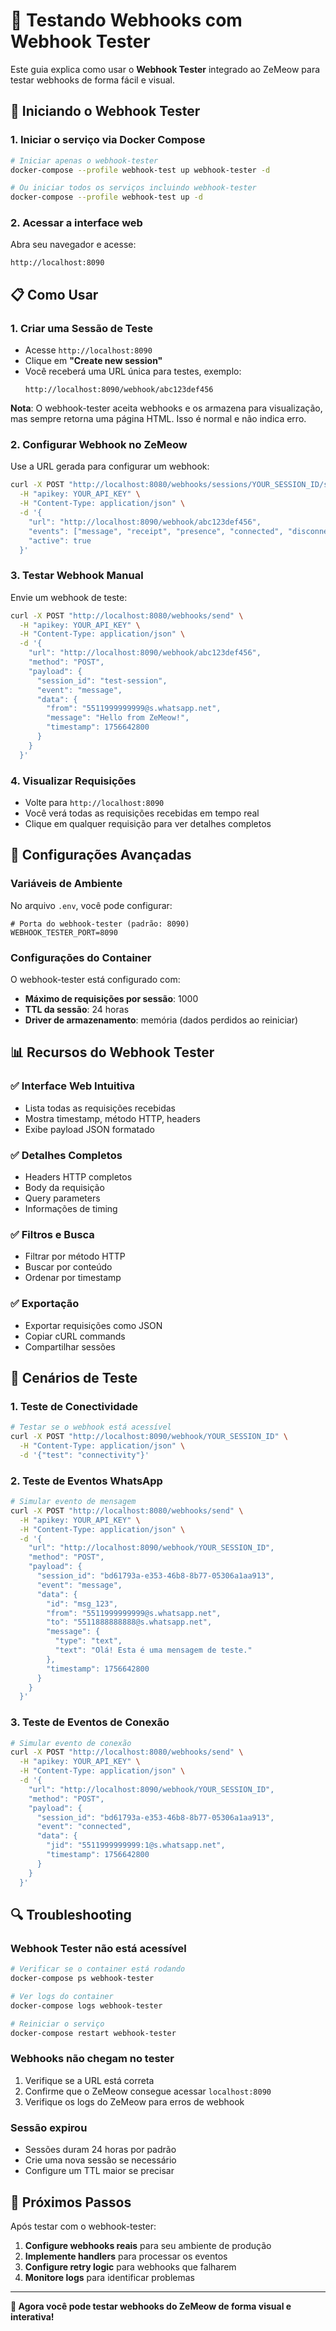 # 🔗 Testando Webhooks com Webhook Tester

Este guia explica como usar o **Webhook Tester** integrado ao ZeMeow para testar webhooks de forma fácil e visual.

## 🚀 Iniciando o Webhook Tester

### 1. Iniciar o serviço via Docker Compose

```bash
# Iniciar apenas o webhook-tester
docker-compose --profile webhook-test up webhook-tester -d

# Ou iniciar todos os serviços incluindo webhook-tester
docker-compose --profile webhook-test up -d
```

### 2. Acessar a interface web

Abra seu navegador e acesse:
```
http://localhost:8090
```

## 📋 Como Usar

### 1. **Criar uma Sessão de Teste**
- Acesse `http://localhost:8090`
- Clique em **"Create new session"**
- Você receberá uma URL única para testes, exemplo:
  ```
  http://localhost:8090/webhook/abc123def456
  ```

**Nota**: O webhook-tester aceita webhooks e os armazena para visualização, mas sempre retorna uma página HTML. Isso é normal e não indica erro.

### 2. **Configurar Webhook no ZeMeow**
Use a URL gerada para configurar um webhook:

```bash
curl -X POST "http://localhost:8080/webhooks/sessions/YOUR_SESSION_ID/set" \
  -H "apikey: YOUR_API_KEY" \
  -H "Content-Type: application/json" \
  -d '{
    "url": "http://localhost:8090/webhook/abc123def456",
    "events": ["message", "receipt", "presence", "connected", "disconnected"],
    "active": true
  }'
```

### 3. **Testar Webhook Manual**
Envie um webhook de teste:

```bash
curl -X POST "http://localhost:8080/webhooks/send" \
  -H "apikey: YOUR_API_KEY" \
  -H "Content-Type: application/json" \
  -d '{
    "url": "http://localhost:8090/webhook/abc123def456",
    "method": "POST",
    "payload": {
      "session_id": "test-session",
      "event": "message",
      "data": {
        "from": "5511999999999@s.whatsapp.net",
        "message": "Hello from ZeMeow!",
        "timestamp": 1756642800
      }
    }
  }'
```

### 4. **Visualizar Requisições**
- Volte para `http://localhost:8090`
- Você verá todas as requisições recebidas em tempo real
- Clique em qualquer requisição para ver detalhes completos

## 🔧 Configurações Avançadas

### Variáveis de Ambiente

No arquivo `.env`, você pode configurar:

```env
# Porta do webhook-tester (padrão: 8090)
WEBHOOK_TESTER_PORT=8090
```

### Configurações do Container

O webhook-tester está configurado com:
- **Máximo de requisições por sessão**: 1000
- **TTL da sessão**: 24 horas
- **Driver de armazenamento**: memória (dados perdidos ao reiniciar)

## 📊 Recursos do Webhook Tester

### ✅ **Interface Web Intuitiva**
- Lista todas as requisições recebidas
- Mostra timestamp, método HTTP, headers
- Exibe payload JSON formatado

### ✅ **Detalhes Completos**
- Headers HTTP completos
- Body da requisição
- Query parameters
- Informações de timing

### ✅ **Filtros e Busca**
- Filtrar por método HTTP
- Buscar por conteúdo
- Ordenar por timestamp

### ✅ **Exportação**
- Exportar requisições como JSON
- Copiar cURL commands
- Compartilhar sessões

## 🧪 Cenários de Teste

### 1. **Teste de Conectividade**
```bash
# Testar se o webhook está acessível
curl -X POST "http://localhost:8090/webhook/YOUR_SESSION_ID" \
  -H "Content-Type: application/json" \
  -d '{"test": "connectivity"}'
```

### 2. **Teste de Eventos WhatsApp**
```bash
# Simular evento de mensagem
curl -X POST "http://localhost:8080/webhooks/send" \
  -H "apikey: YOUR_API_KEY" \
  -H "Content-Type: application/json" \
  -d '{
    "url": "http://localhost:8090/webhook/YOUR_SESSION_ID",
    "method": "POST",
    "payload": {
      "session_id": "bd61793a-e353-46b8-8b77-05306a1aa913",
      "event": "message",
      "data": {
        "id": "msg_123",
        "from": "5511999999999@s.whatsapp.net",
        "to": "5511888888888@s.whatsapp.net",
        "message": {
          "type": "text",
          "text": "Olá! Esta é uma mensagem de teste."
        },
        "timestamp": 1756642800
      }
    }
  }'
```

### 3. **Teste de Eventos de Conexão**
```bash
# Simular evento de conexão
curl -X POST "http://localhost:8080/webhooks/send" \
  -H "apikey: YOUR_API_KEY" \
  -H "Content-Type: application/json" \
  -d '{
    "url": "http://localhost:8090/webhook/YOUR_SESSION_ID",
    "method": "POST",
    "payload": {
      "session_id": "bd61793a-e353-46b8-8b77-05306a1aa913",
      "event": "connected",
      "data": {
        "jid": "5511999999999:1@s.whatsapp.net",
        "timestamp": 1756642800
      }
    }
  }'
```

## 🔍 Troubleshooting

### **Webhook Tester não está acessível**
```bash
# Verificar se o container está rodando
docker-compose ps webhook-tester

# Ver logs do container
docker-compose logs webhook-tester

# Reiniciar o serviço
docker-compose restart webhook-tester
```

### **Webhooks não chegam no tester**
1. Verifique se a URL está correta
2. Confirme que o ZeMeow consegue acessar `localhost:8090`
3. Verifique os logs do ZeMeow para erros de webhook

### **Sessão expirou**
- Sessões duram 24 horas por padrão
- Crie uma nova sessão se necessário
- Configure um TTL maior se precisar

## 🎯 Próximos Passos

Após testar com o webhook-tester:
1. **Configure webhooks reais** para seu ambiente de produção
2. **Implemente handlers** para processar os eventos
3. **Configure retry logic** para webhooks que falharem
4. **Monitore logs** para identificar problemas

---

**🎉 Agora você pode testar webhooks do ZeMeow de forma visual e interativa!**
